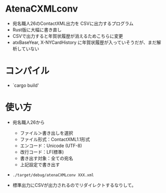 # AtenaCXMLconv

- 宛名職人26のContactXML出力を CSVに出力するプログラム
- Rust版に大幅に書き直し
- CSVで出力すると年賀状履歴が消えるためこちらに変更
- atxBaseYear, X-NYCardHistory に年賀状履歴が入っていそうだが、まだ解析していない

# コンパイル

- `cargo build'

# 使い方

- 宛名職人26から
  - ファイル＞書き出しを選択
  - ファイル形式：ContactXML1.1形式
  - エンコード：Unicode (UTF-8)
  - 改行コード：LF(標準)
  - 書き出す対象：全ての宛名
  - 上記設定で書き出す

- `./target/debug/atenaCXMLconv XXX.xml`
- 標準出力にCSVが出力されるのでリダイレクトするなりして。
